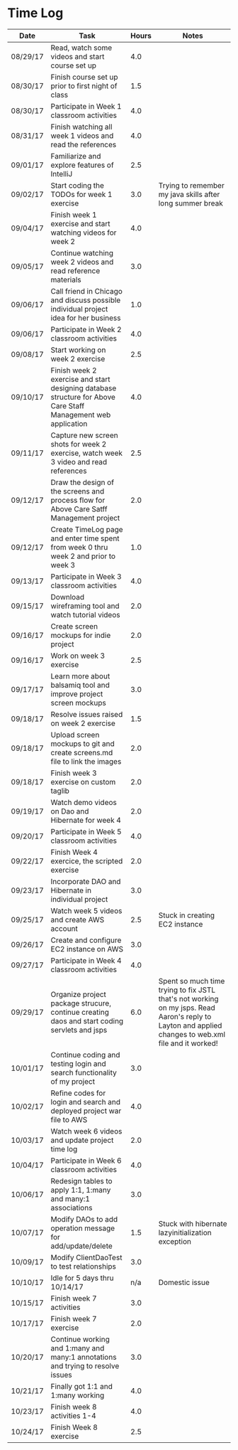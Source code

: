 # Time Log

| Date | Task | Hours | Notes|
|------|------|-------|------|
| 08/29/17| Read, watch some videos and start course set up| 4.0 | | 
| 08/30/17| Finish course set up prior to first night of class| 1.5 | |
| 08/30/17| Participate in Week 1 classroom activities| 4.0 | |
| 08/31/17| Finish watching all week 1 videos and read the references| 4.0 | |
| 09/01/17| Familiarize and explore features of IntelliJ| 2.5 | |
| 09/02/17| Start coding the TODOs for week 1 exercise| 3.0 | Trying to remember my java skills after long summer break|
| 09/04/17| Finish week 1 exercise and start watching videos for week 2| 4.0 | |
| 09/05/17| Continue watching week 2 videos and read reference materials| 3.0 | |
| 09/06/17| Call friend in Chicago and discuss possible individual project idea for her business| 1.0 | |
| 09/06/17| Participate in Week 2 classroom activities| 4.0 | |
| 09/08/17| Start working on week 2 exercise| 2.5 | |
| 09/10/17| Finish week 2 exercise and start designing database structure for Above Care Staff Management web application| 4.0 | |
| 09/11/17| Capture new screen shots for week 2 exercise, watch week 3 video and read references| 2.5 | |
| 09/12/17| Draw the design of the screens and process flow for Above Care Satff Management project| 2.0 | |
| 09/12/17| Create TimeLog page and enter time spent from week 0 thru week 2 and prior to week 3 | 1.0 | | 
| 09/13/17| Participate in Week 3 classroom activities| 4.0 | |
| 09/15/17| Download wireframing tool and watch tutorial videos | 2.0 | |
| 09/16/17| Create screen mockups for indie project | 2.0 | |
| 09/16/17| Work on week 3 exercise | 2.5 | |
| 09/17/17| Learn more about balsamiq tool and improve project screen mockups | 3.0 | |
| 09/18/17| Resolve issues raised on week 2 exercise | 1.5 | |
| 09/18/17| Upload screen mockups to git and create screens.md file to link the images | 2.0 | |
| 09/18/17| Finish week 3 exercise on custom taglib | 2.0 | |
| 09/19/17| Watch demo videos on Dao and Hibernate for week 4 | 2.0 | |
| 09/20/17| Participate in Week 5 classroom activities| 4.0 | |
| 09/22/17| Finish Week 4 exercice, the scripted exercise | 2.0 | |
| 09/23/17| Incorporate DAO and Hibernate in individual project | 3.0 | |
| 09/25/17| Watch week 5 videos and create AWS account | 2.5 | Stuck in creating EC2 instance | 
| 09/26/17| Create and configure EC2 instance on AWS | 3.0 | | 
| 09/27/17| Participate in Week 4 classroom activities | 4.0 | |
| 09/29/17| Organize project package strucure, continue creating daos and start coding servlets and jsps | 6.0 | Spent so much time trying to fix JSTL that's not working on my jsps. Read Aaron's reply to Layton and applied changes to web.xml file and it worked! |
| 10/01/17| Continue coding and testing login and search functionality of my project | 3.0 | |
| 10/02/17| Refine codes for login and search and deployed project war file to AWS | 4.0 | |
| 10/03/17| Watch week 6 videos and update project time log | 2.0 | |
| 10/04/17| Participate in Week 6 classroom activities| 4.0 | |
| 10/06/17| Redesign tables to apply 1:1, 1:many and many:1 associations| 3.0 | |
| 10/07/17| Modify DAOs to add operation message for add/update/delete | 1.5 | Stuck with hibernate lazyinitialization exception |
| 10/09/17| Modify ClientDaoTest to test relationships  | 3.0 | |
| 10/10/17| Idle for 5 days thru 10/14/17 | n/a | Domestic issue |
| 10/15/17| Finish week 7 activities | 3.0 | |
| 10/17/17| Finish week 7 exercise | 2.0 | |
| 10/20/17| Continue working and 1:many and many:1 annotations and trying to resolve issues | 3.0 | |
| 10/21/17| Finally got 1:1 and 1:many working | 4.0 | |
| 10/23/17| Finish week 8 activities 1-4 | 4.0 | |
| 10/24/17| Finish Week 8 exercise| 2.5 | |

